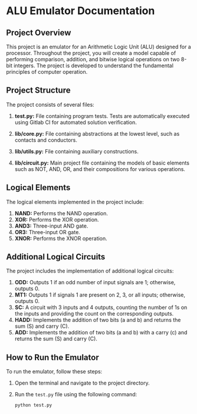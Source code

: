 # ALU Emulator Documentation

## Project Overview

This project is an emulator for an Arithmetic Logic Unit (ALU) designed for a processor. Throughout the project, you will create a model capable of performing comparison, addition, and bitwise logical operations on two 8-bit integers. The project is developed to understand the fundamental principles of computer operation.

## Project Structure

The project consists of several files:

1. **test.py:** File containing program tests. Tests are automatically executed using Gitlab CI for automated solution verification.

2. **lib/core.py:** File containing abstractions at the lowest level, such as contacts and conductors.

3. **lib/utils.py:** File containing auxiliary constructions.

4. **lib/circuit.py:** Main project file containing the models of basic elements such as NOT, AND, OR, and their compositions for various operations.

## Logical Elements

The logical elements implemented in the project include:

1. **NAND:** Performs the NAND operation.
2. **XOR:** Performs the XOR operation.
3. **AND3:** Three-input AND gate.
4. **OR3:** Three-input OR gate.
5. **XNOR:** Performs the XNOR operation.

## Additional Logical Circuits

The project includes the implementation of additional logical circuits:

1. **ODD:** Outputs 1 if an odd number of input signals are 1; otherwise, outputs 0.
2. **MT1:** Outputs 1 if signals 1 are present on 2, 3, or all inputs; otherwise, outputs 0.
3. **SC:** A circuit with 3 inputs and 4 outputs, counting the number of 1s on the inputs and providing the count on the corresponding outputs.
4. **HADD:** Implements the addition of two bits (a and b) and returns the sum (S) and carry (C).
5. **ADD:** Implements the addition of two bits (a and b) with a carry (c) and returns the sum (S) and carry (C).

## How to Run the Emulator

To run the emulator, follow these steps:

1. Open the terminal and navigate to the project directory.

2. Run the `test.py` file using the following command:
   ```bash
   python test.py
